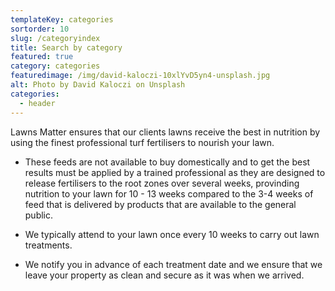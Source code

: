 ```yaml
---
templateKey: categories
sortorder: 10
slug: /categoryindex
title: Search by category
featured: true
category: categories
featuredimage: /img/david-kaloczi-10xlYvD5yn4-unsplash.jpg
alt: Photo by David Kaloczi on Unsplash
categories:
  - header
---
```

Lawns Matter ensures that our clients lawns receive the best in nutrition by using the finest professional turf fertilisers to nourish your lawn.  

- These feeds are not available to buy domestically and to get the best results must be applied by a trained professional as they are designed to release fertilisers to the root zones over several weeks, provinding nutrition to your lawn for 10 - 13 weeks compared to the 3-4 weeks of feed that is delivered by products that are available to the general public. 

- We typically attend to your lawn once every 10 weeks to carry out lawn treatments. 

- We notify you in advance of each treatment date and we ensure that we leave your property as clean and secure as it was when we arrived. 
